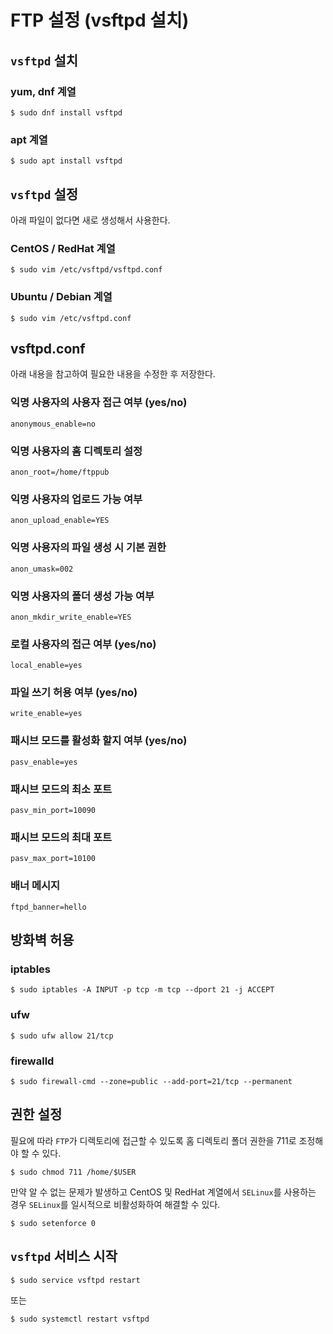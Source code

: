# FTP 설정 (vsftpd 설치)

## `vsftpd` 설치

### yum, dnf 계열
```shell
$ sudo dnf install vsftpd
```

### apt 계열
```shell
$ sudo apt install vsftpd
```

## `vsftpd` 설정
아래 파일이 없다면 새로 생성해서 사용한다.

### CentOS / RedHat 계열
```shell
$ sudo vim /etc/vsftpd/vsftpd.conf
```

### Ubuntu / Debian 계열
```shell
$ sudo vim /etc/vsftpd.conf
```


## vsftpd.conf
아래 내용을 참고하여 필요한 내용을 수정한 후 저장한다.

### 익명 사용자의 사용자 접근 여부 (yes/no)
```shell
anonymous_enable=no
```

### 익명 사용자의 홈 디렉토리 설정
```shell
anon_root=/home/ftppub
```

### 익명 사용자의 업로드 가능 여부
```shell
anon_upload_enable=YES
```

### 익명 사용자의 파일 생성 시 기본 권한
```shell
anon_umask=002
```

### 익명 사용자의 폴더 생성 가능 여부
```shell
anon_mkdir_write_enable=YES
```

### 로컬 사용자의 접근 여부 (yes/no)
```shell
local_enable=yes
```

### 파일 쓰기 허용 여부 (yes/no)
```shell
write_enable=yes
```

### 패시브 모드를 활성화 할지 여부 (yes/no)
```shell
pasv_enable=yes
```

### 패시브 모드의 최소 포트
```shell
pasv_min_port=10090
```

### 패시브 모드의 최대 포트
```shell
pasv_max_port=10100
```

### 배너 메시지
```shell
ftpd_banner=hello
```

## 방화벽 허용

### iptables
```shell
$ sudo iptables -A INPUT -p tcp -m tcp --dport 21 -j ACCEPT
```

### ufw
```shell
$ sudo ufw allow 21/tcp
```

### firewalld
```shell
$ sudo firewall-cmd --zone=public --add-port=21/tcp --permanent
```

## 권한 설정

필요에 따라 `FTP`가 디렉토리에 접근할 수 있도록 홈 디렉토리 폴더 권한을 711로 조정해야 할 수 있다.

```shell
$ sudo chmod 711 /home/$USER
```

만약 알 수 없는 문제가 발생하고 CentOS 및 RedHat 계열에서 `SELinux`를 사용하는 경우 `SELinux`를 일시적으로 비활성화하여 해결할 수 있다.

```shell
$ sudo setenforce 0
```

## `vsftpd` 서비스 시작

```shell
$ sudo service vsftpd restart
```

또는

```shell
$ sudo systemctl restart vsftpd
```
